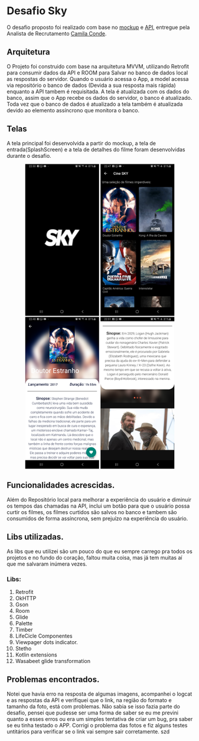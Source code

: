 # Desafio Sky

O desafio proposto foi realizado com base no [mockup](www.google.com) e [API](http://www.google.com), entregue pela Analista de Recrutamento [Camila Conde](camila.conde@techmahindra.com).

## Arquitetura

O Projeto foi construido com base na arquitetura MVVM, utilizando Retrofit para consumir dados da API e ROOM para Salvar no banco de dados local as respostas do servidor.
Quando o usuário acessa o App, a model acessa via repositório o banco de dados (Devida a sua resposta mais rápida) enquanto a API tambem é requisitada. A tela é atualizada com os dados do banco, assim que o App recebe os dados do servidor, o banco é atualizado. Toda vez que o banco de dados é atualizado a tela também é atualizada devido ao elemento assíncrono que monitora o banco.

## Telas

A tela principal foi desenvolvida a partir do mockup, a tela de entrada(SplashScreen) e a tela de detalhes do filme foram desenvolvidas durante o desafio.

<p align="center"> 
  <img src="https://github.com/danieloliveira138/CineSky/blob/master/device-2019-09-22-225040.png" width="200">
  <img src="https://github.com/danieloliveira138/CineSky/blob/master/device-2019-09-22-224720.png" width="200">
  <img src="https://github.com/danieloliveira138/CineSky/blob/master/device-2019-09-22-224859.png" width="200">
  <img src="https://github.com/danieloliveira138/CineSky/blob/master/device-2019-09-22-225147.png" width="200">
</p>

## Funcionalidades acrescidas.

Além do Repositório local para melhorar a experiência do usuário e diminuir os tempos das chamadas na API, inclui um botão para que o usuário possa curtir os filmes, os filmes curtidos são salvos no banco e tambem são consumidos de forma assíncrona, sem prejuízo na experiência do usuário.

## Libs utilizadas.

As libs que eu utilizei são um pouco do que eu sempre carrego pra todos os projetos e no fundo do coração, faltou muita coisa, mas já tem muitas aí que me salvaram inúmera vezes.
### Libs:
1. Retrofit
2. OkHTTP
3. Gson
4. Room
5. Glide
6. Palette
7. Timber
8. LifeCicle Componentes
9. Viewpager dots indicator.
10. Stetho
11. Kotlin extensions
12. Wasabeet glide transformation

## Problemas encontrados.
Notei que havia erro na resposta de algumas imagens, acompanhei o logcat e as respostas da API e verifiquei que o link, na região do formato e tamanho da foto, está com problemas. Não sabia se isso fazia parte do desafio, pensei que pudesse ser uma forma de saber se eu me previni quanto a esses erros ou era um simples tentativa de criar um bug, pra saber se eu tinha testado o APP.
Corrigi o problema das fotos e fiz alguns testes untitários para verificar se o link vai sempre sair corretamente.
szd
